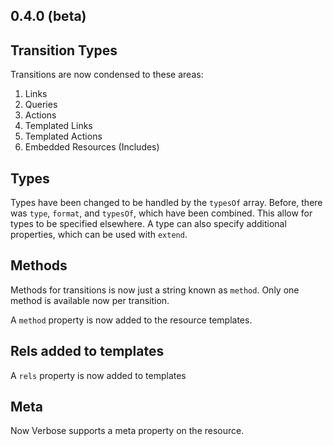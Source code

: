 0.4.0 (beta)
------------

## Transition Types 

Transitions are now condensed to these areas:

1. Links
2. Queries
3. Actions
4. Templated Links
5. Templated Actions
6. Embedded Resources (Includes)

## Types

Types have been changed to be handled by the `typesOf` array. Before, there was `type`, `format`, and `typesOf`, which have been combined. This allow for types to be specified elsewhere. A type can also specify additional properties, which can be used with `extend`.

## Methods

Methods for transitions is now just a string known as `method`. Only one method is available now per transition.

A `method` property is now added to the resource templates.

## Rels added to templates

A `rels` property is now added to templates

## Meta

Now Verbose supports a meta property on the resource.

